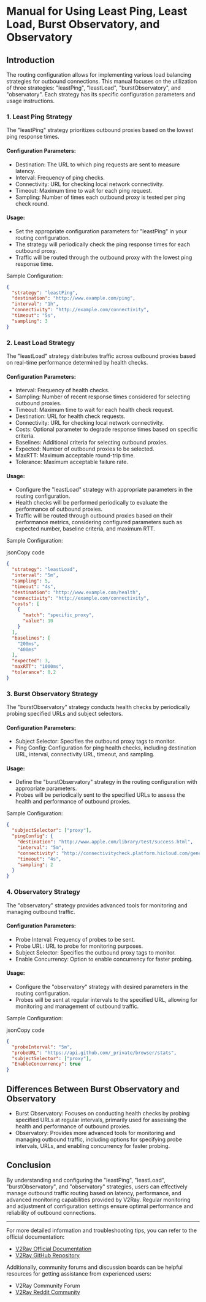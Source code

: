 Manual for Using Least Ping, Least Load, Burst Observatory, and Observatory
===========================================================================

Introduction
------------

The routing configuration allows for implementing various load balancing strategies for outbound connections. This manual focuses on the utilization of three strategies: "leastPing", "leastLoad", "burstObservatory", and "observatory". Each strategy has its specific configuration parameters and usage instructions.

### 1\. Least Ping Strategy

The "leastPing" strategy prioritizes outbound proxies based on the lowest ping response times.

#### Configuration Parameters:

-   Destination: The URL to which ping requests are sent to measure latency.
-   Interval: Frequency of ping checks.
-   Connectivity: URL for checking local network connectivity.
-   Timeout: Maximum time to wait for each ping request.
-   Sampling: Number of times each outbound proxy is tested per ping check round.

#### Usage:

-   Set the appropriate configuration parameters for "leastPing" in your routing configuration.
-   The strategy will periodically check the ping response times for each outbound proxy.
-   Traffic will be routed through the outbound proxy with the lowest ping response time.

Sample Configuration:

```json
{
  "strategy": "leastPing",
  "destination": "http://www.example.com/ping",
  "interval": "1h",
  "connectivity": "http://example.com/connectivity",
  "timeout": "5s",
  "sampling": 3
}
```

### 2\. Least Load Strategy

The "leastLoad" strategy distributes traffic across outbound proxies based on real-time performance determined by health checks.

#### Configuration Parameters:

-   Interval: Frequency of health checks.
-   Sampling: Number of recent response times considered for selecting outbound proxies.
-   Timeout: Maximum time to wait for each health check request.
-   Destination: URL for health check requests.
-   Connectivity: URL for checking local network connectivity.
-   Costs: Optional parameter to degrade response times based on specific criteria.
-   Baselines: Additional criteria for selecting outbound proxies.
-   Expected: Number of outbound proxies to be selected.
-   MaxRTT: Maximum acceptable round-trip time.
-   Tolerance: Maximum acceptable failure rate.

#### Usage:

-   Configure the "leastLoad" strategy with appropriate parameters in the routing configuration.
-   Health checks will be performed periodically to evaluate the performance of outbound proxies.
-   Traffic will be routed through outbound proxies based on their performance metrics, considering configured parameters such as expected number, baseline criteria, and maximum RTT.

Sample Configuration:

jsonCopy code

```json
{
  "strategy": "leastLoad",
  "interval": "5m",
  "sampling": 5,
  "timeout": "4s",
  "destination": "http://www.example.com/health",
  "connectivity": "http://example.com/connectivity",
  "costs": [
    {
      "match": "specific_proxy",
      "value": 10
    }
  ],
  "baselines": [
    "200ms",
    "400ms"
  ],
  "expected": 3,
  "maxRTT": "1000ms",
  "tolerance": 0.2
}
```

### 3\. Burst Observatory Strategy

The "burstObservatory" strategy conducts health checks by periodically probing specified URLs and subject selectors.

#### Configuration Parameters:

-   Subject Selector: Specifies the outbound proxy tags to monitor.
-   Ping Config: Configuration for ping health checks, including destination URL, interval, connectivity URL, timeout, and sampling.

#### Usage:

-   Define the "burstObservatory" strategy in the routing configuration with appropriate parameters.
-   Probes will be periodically sent to the specified URLs to assess the health and performance of outbound proxies.

Sample Configuration:

```json
{
  "subjectSelector": ["proxy"],
  "pingConfig": {
    "destination": "http://www.apple.com/library/test/success.html",
    "interval": "5m",
    "connectivity": "http://connectivitycheck.platform.hicloud.com/generate_204",
    "timeout": "4s",
    "sampling": 2
  }
}
```

### 4\. Observatory Strategy

The "observatory" strategy provides advanced tools for monitoring and managing outbound traffic.

#### Configuration Parameters:

-   Probe Interval: Frequency of probes to be sent.
-   Probe URL: URL to probe for monitoring purposes.
-   Subject Selector: Specifies the outbound proxy tags to monitor.
-   Enable Concurrency: Option to enable concurrency for faster probing.

#### Usage:

-   Configure the "observatory" strategy with desired parameters in the routing configuration.
-   Probes will be sent at regular intervals to the specified URL, allowing for monitoring and management of outbound traffic.

Sample Configuration:

jsonCopy code

```json
{
  "probeInterval": "5m",
  "probeURL": "https://api.github.com/_private/browser/stats",
  "subjectSelector": ["proxy"],
  "EnableConcurrency": true
}
```

Differences Between Burst Observatory and Observatory
-----------------------------------------------------

-   Burst Observatory: Focuses on conducting health checks by probing specified URLs at regular intervals, primarily used for assessing the health and performance of outbound proxies.
-   Observatory: Provides more advanced tools for monitoring and managing outbound traffic, including options for specifying probe intervals, URLs, and enabling concurrency for faster probing.

Conclusion
----------

By understanding and configuring the "leastPing", "leastLoad", "burstObservatory", and "observatory" strategies, users can effectively manage outbound traffic routing based on latency, performance, and advanced monitoring capabilities provided by V2Ray. Regular monitoring and adjustment of configuration settings ensure optimal performance and reliability of outbound connections.

* * * * *

For more detailed information and troubleshooting tips, you can refer to the official documentation:

-   [V2Ray Official Documentation](https://www.v2fly.org/)
-   [V2Ray GitHub Repository](https://github.com/v2ray/v2ray-core)

Additionally, community forums and discussion boards can be helpful resources for getting assistance from experienced users:

-   V2Ray Community Forum
-   [V2Ray Reddit Community](https://www.reddit.com/r/v2ray/)
